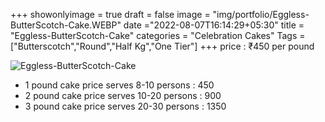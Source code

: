+++
showonlyimage = true
draft = false
image = "img/portfolio/Eggless-ButterScotch-Cake.WEBP"
date ="2022-08-07T16:14:29+05:30"
title = "Eggless-ButterScotch-Cake"
categories = "Celebration Cakes"
Tags = ["Butterscotch","Round","Half Kg","One Tier"]
+++
price : ₹450 per pound
<!--more-->
![Eggless-ButterScotch-Cake](/img/portfolio/Eggless-ButterScotch-Cake.WEBP)
* 1 pound cake price serves 8-10 persons : 450
* 2 pound cake price serves 10-20 persons : 900
* 3 pound cake price serves 20-30 persons : 1350
